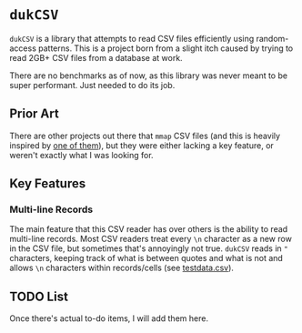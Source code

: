 # `dukCSV`

`dukCSV` is a library that attempts to read CSV files efficiently using
random-access patterns. This is a project born from a slight itch caused by
trying to read 2GB+ CSV files from a database at work.

There are no benchmarks as of now, as this library was never meant to be
super performant. Just needed to do its job.

## Prior Art

There are other projects out there that `mmap` CSV files (and this is heavily
inspired by [one of them](https://github.com/carbocation/genomisc/tree/master/ramcsv)),
but they were either lacking a key feature, or weren't exactly what I was
looking for.

## Key Features

### Multi-line Records

The main feature that this CSV reader has over others is the ability to read
multi-line records. Most CSV readers treat every `\n` character as a new row
in the CSV file, but sometimes that's annoyingly not true. `dukCSV` reads in
`"` characters, keeping track of what is between quotes and what is not and
allows `\n` characters within records/cells (see
[testdata.csv](./testdata/test.csv)).

## TODO List

Once there's actual to-do items, I will add them here.